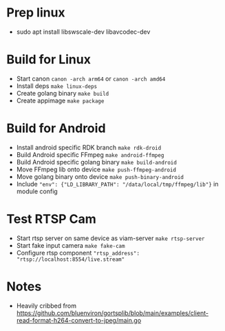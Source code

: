 
Prep linux
===

* sudo apt install libswscale-dev libavcodec-dev

Build for Linux
===

* Start canon `canon -arch arm64` or `canon -arch amd64`
* Install deps `make linux-deps`
* Create golang binary `make build`
* Create appimage `make package`

Build for Android
===
* Install android specific RDK branch `make rdk-droid`
* Build Android specific FFmpeg `make android-ffmpeg`
* Build Android specific golang binary `make build-android`
* Move FFmpeg lib onto device `make push-ffmpeg-android`
* Move golang binary onto device `make push-binary-android`
* Include `"env": {"LD_LIBRARY_PATH": "/data/local/tmp/ffmpeg/lib"}` in module config

Test RTSP Cam
===

* Start rtsp server on same device as viam-server `make rtsp-server`
* Start fake input camera `make fake-cam`
* Configure rtsp component `"rtsp_address": "rtsp://localhost:8554/live.stream"`

Notes
===
* Heavily cribbed from https://github.com/bluenviron/gortsplib/blob/main/examples/client-read-format-h264-convert-to-jpeg/main.go


